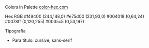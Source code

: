 Colors in Palette
[color-hex.com](https://www.color-hex.com/color-palette/84390)

Hex	    RGB
#f49400	(244,148,0)
#e75d00	(231,93,0)
#004018	(0,64,24)
#0078ff	(0,120,255)
#0035c5	(0,53,197)

Tipografia


- Para titulo: cursive, sans-serif